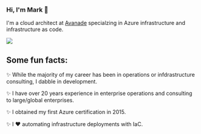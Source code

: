 ### Hi, I'm Mark 👋

I'm a cloud  architect at [Avanade](https://www.avanade.com/en-us/technologies/azure) specialzing in Azure infrastructure and infrastructure as code.


![](https://github-readme-stats.vercel.app/api?username=mbakunas&count_private=true&show_icons=true&theme=tokyonight)



## Some fun facts:

✨ While the majority of my career has been in operations or infdrastructure consulting, I dabble in development.

✨ I have over 20 years experience in enterprise operations and consulting to large/global enterprises.

✨ I obtained my first Azure certification in 2015.

✨ I ❤ automating infrastructure deployments with IaC.


